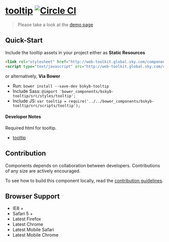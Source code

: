 [tooltip](http://skyglobal.github.io/tooltip/)  [![Circle CI](https://circleci.com/gh/skyglobal/tooltip/tree/master.svg?style=svg)](https://circleci.com/gh/skyglobal/tooltip/tree/master)
========================

> Please take a look at the [demo page](http://skyglobal.github.io/tooltip/)


## Quick-Start

Include the tooltip assets in your project either as **Static Resources**

```html
<link rel="stylesheet" href="http://web-toolkit.global.sky.com/components/tooltip/0.1.1/styles/tooltip.min.css" />
<script type="text/javascript" src="http://web-toolkit.global.sky.com/components/tooltip/0.1.1/scripts/tooltip.min.js"></script>
```

or alternatively, **Via Bower**

 * Run: `bower install --save-dev bskyb-tooltip`
 * Include Sass: `@import 'bower_components/bskyb-tooltip/src/styles/tooltip';`
 * Include JS: `var tooltip = require('../../bower_components/bskyb-tooltip/src/scripts/tooltip');`

#### Developer Notes

Required html for tooltip.
 * [tooltip](demo/_includes/tooltip.html)

## Contribution

Components depends on collaboration between developers. Contributions of any size are actively encouraged.

To see how to build this component locally, read the [contribution guidelines](CONTRIBUTING.md).

## Browser Support

 * IE8 +
 * Safari 5 +
 * Latest Firefox
 * Latest Chrome
 * Latest Mobile Safari
 * Latest Mobile Chrome
